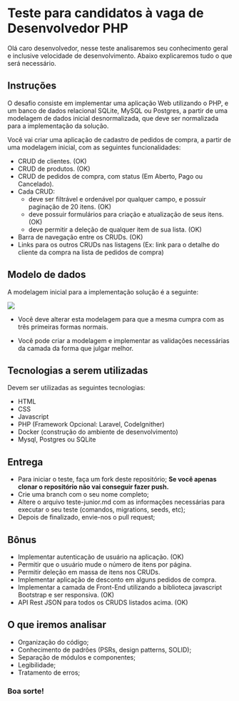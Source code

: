 # Teste para candidatos à vaga de Desenvolvedor PHP

Olá caro desenvolvedor, nesse teste analisaremos seu conhecimento geral e inclusive velocidade de desenvolvimento. Abaixo explicaremos tudo o que será necessário.

## Instruções

O desafio consiste em implementar uma aplicação Web utilizando o PHP, e um banco de dados relacional SQLite, MySQL ou Postgres, a partir de uma modelagem de dados inicial desnormalizada, que deve ser normalizada para a implementação da solução.

Você vai criar uma aplicação de cadastro de pedidos de compra, a partir de uma modelagem inicial, com as seguintes funcionalidades:

- CRUD de clientes. (OK)
- CRUD de produtos. (OK)
- CRUD de pedidos de compra, com status (Em Aberto, Pago ou Cancelado).
- Cada CRUD:
  - deve ser filtrável e ordenável por qualquer campo, e possuir paginação de 20 itens. (OK)
  - deve possuir formulários para criação e atualização de seus itens. (OK)
  - deve permitir a deleção de qualquer item de sua lista. (OK)
- Barra de navegação entre os CRUDs. (OK)
- Links para os outros CRUDs nas listagens (Ex: link para o detalhe do cliente da compra na lista de pedidos de compra)

## Modelo de dados

A modelagem inicial para a implementação solução é a seguinte:

![](./images/modelo.png)

- Você deve alterar esta modelagem para que a mesma cumpra com as três primeiras formas normais.

- Você pode criar a modelagem e implementar as validações necessárias da camada da forma que julgar melhor.

## Tecnologias a serem utilizadas

Devem ser utilizadas as seguintes tecnologias:

- HTML
- CSS
- Javascript 
- PHP (Framework Opcional: Laravel, CodeIgnither)
- Docker (construção do ambiente de desenvolvimento)
- Mysql, Postgres ou SQLite

## Entrega

- Para iniciar o teste, faça um fork deste repositório; **Se você apenas clonar o repositório não vai conseguir fazer push.**
- Crie uma branch com o seu nome completo;
- Altere o arquivo teste-junior.md com as informações necessárias para executar o seu teste (comandos, migrations, seeds, etc);
- Depois de finalizado, envie-nos o pull request;

## Bônus

- Implementar autenticação de usuário na aplicação. (OK)
- Permitir que o usuário mude o número de itens por página.
- Permitir deleção em massa de itens nos CRUDs.
- Implementar aplicação de desconto em alguns pedidos de compra.
- Implementar a camada de Front-End utilizando a biblioteca javascript Bootstrap e ser responsiva. (OK)
- API Rest JSON para todos os CRUDS listados acima. (OK)

## O que iremos analisar

- Organização do código;
- Conhecimento de padrões (PSRs, design patterns, SOLID);
- Separação de módulos e componentes;
- Legibilidade;
- Tratamento de erros;

### Boa sorte!
